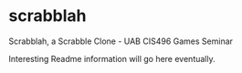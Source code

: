 scrabblah
=========

Scrabblah, a Scrabble Clone - UAB CIS496 Games Seminar

Interesting Readme information will go here eventually.